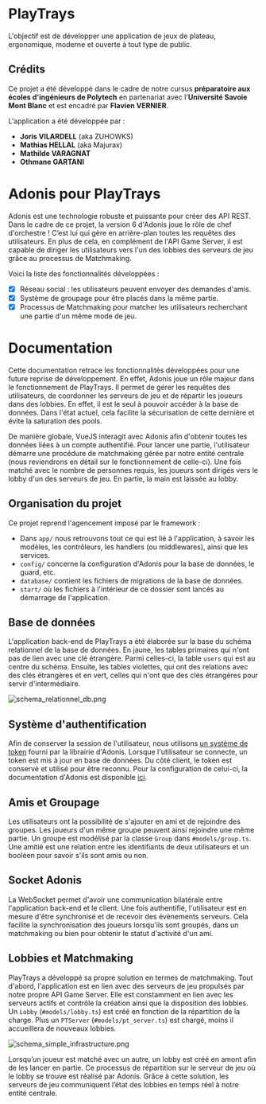 # PlayTrays

L'objectif est de développer une application de jeux de plateau, ergonomique, moderne et ouverte à tout type de public.

## Crédits

Ce projet a été développé dans le cadre de notre cursus **préparatoire aux écoles d'ingénieurs de Polytech** en partenariat avec 
l'**Université Savoie Mont Blanc** et est encadré par **Flavien VERNIER**.

L'application a été développée par :
- **Joris VILARDELL** (aka ZUHOWKS)
- **Mathias HELLAL** (aka Majurax)
- **Mathilde VARAGNAT**
- **Othmane GARTANI**

# Adonis pour PlayTrays

Adonis est une technologie robuste et puissante pour créer des API REST. Dans le cadre de ce projet, la version 6 d'Adonis joue le rôle de chef d'orchestre ! 
C’est lui qui gère en arrière-plan toutes les requêtes des utilisateurs. En plus de cela, en complément de l'API Game Server, il est capable de 
diriger les utilisateurs vers l'un des lobbies des serveurs de jeu grâce au processus de Matchmaking.

Voici la liste des fonctionnalités développées :
- [x] Réseau social : les utilisateurs peuvent envoyer des demandes d'amis.
- [x] Système de groupage pour être placés dans la même partie.
- [x] Processus de Matchmaking pour matcher les utilisateurs recherchant une partie d'un même mode de jeu.

# Documentation

Cette documentation retrace les fonctionnalités développées pour une future reprise de développement. En effet, Adonis joue un rôle majeur dans le 
fonctionnement de PlayTrays. Il permet de gérer les requêtes des utilisateurs, de coordonner les serveurs de jeu et de répartir les joueurs dans 
des lobbies. En effet, il est le seul à pouvoir accéder à la base de données. Dans l'état actuel, cela facilite la sécurisation de cette dernière 
et évite la saturation des pools.

De manière globale, VueJS interagit avec Adonis afin d'obtenir toutes les données liées à un compte authentifié. Pour lancer une partie, l'utilisateur 
démarre une procédure de matchmaking gérée par notre entité centrale (nous reviendrons en détail sur le fonctionnement de celle-ci). Une fois matché 
avec le nombre de personnes requis, les joueurs sont dirigés vers le lobby d'un des serveurs de jeu. En partie, la main est laissée au lobby.

## Organisation du projet

Ce projet reprend l'agencement imposé par le framework :
- Dans `app/` nous retrouvons tout ce qui est lié à l'application, à savoir les modèles, les contrôleurs, les handlers (ou middlewares), ainsi que les services.
- `config/` concerne la configuration d'Adonis pour la base de données, le guard, etc.
- `database/` contient les fichiers de migrations de la base de données.
- `start/` où les fichiers à l'intérieur de ce dossier sont lancés au démarrage de l'application.

## Base de données

L'application back-end de PlayTrays a été élaborée sur la base du schéma relationnel de la base de données. En jaune, les tables primaires qui n'ont pas de 
lien avec une clé étrangère. Parmi celles-ci, la table `users` qui est au centre du schéma. Ensuite, les tables violettes, qui ont des relations avec des 
clés étrangères et en vert, celles qui n'ont que des clés étrangères pour servir d'intermédiaire.

![schema_relationnel_db.png](https://cdn.discordapp.com/attachments/1217073750009184256/1242280181843103744/PlayTrays_Modelisation_DB_1.jpeg?ex=664d4313&is=664bf193&hm=c8b8d88f35b456f9290baa42e60c588a3d5d0b1c313294be89c9bc877b7e0bdf&)

## Système d'authentification

Afin de conserver la session de l'utilisateur, nous utilisons [un système de token](https://docs.adonisjs.com/guides/authentication/access-tokens-guard) fourni 
par la librairie d'Adonis. Lorsque l'utilisateur se connecte, un token est mis à jour en base de données. Du côté client, le token est conservé et utilisé pour 
être reconnu. Pour la configuration de celui-ci, la documentation d'Adonis est disponible [ici](https://docs.adonisjs.com/guides/authentication/access-tokens-guard).

## Amis et Groupage

Les utilisateurs ont la possibilité de s'ajouter en ami et de rejoindre des groupes. Les joueurs d'un même groupe peuvent ainsi rejoindre une même partie. 
Un groupe est modélisé par la classe `Group` dans `#models/group.ts`. Une amitié est une relation entre les identifiants de deux utilisateurs et un booléen 
pour savoir s'ils sont amis ou non.

## Socket Adonis

La WebSocket permet d'avoir une communication bilatérale entre l'application back-end et le client. Une fois authentifié, l'utilisateur est en mesure d'être 
synchronisé et de recevoir des évènements serveurs. Cela facilite la synchronisation des joueurs lorsqu'ils sont groupés, dans un matchmaking ou bien pour obtenir le statut d'activité d'un ami.

## Lobbies et Matchmaking

PlayTrays a développé sa propre solution en termes de matchmaking. Tout d'abord, l'application est en lien avec des serveurs de jeu propulsés par notre propre 
API Game Server. Elle est constamment en lien avec les serveurs actifs et contrôle la création ainsi que la disposition des lobbies. Un `Lobby` (`#models/lobby.ts`) 
est créé en fonction de la répartition de la charge. Plus un `PTServer` (`#models/pt_server.ts`) est chargé, moins il accueillera de nouveaux lobbies.

![schema_simple_infrastructure.png](https://cdn.discordapp.com/attachments/1217073750009184256/1242286803873042463/schema_simplifie_infra.png?ex=664d493e&is=664bf7be&hm=1e1727d67837e2d1df4d8d14cccc41524af96d36fb9db07673f4be7ccdd4b31a&)

Lorsqu’un joueur est matché avec un autre, un lobby est créé en amont afin de les lancer en partie. Ce processus de répartition sur le serveur de jeu où le
lobby se trouve est réalisé par Adonis. Grâce à cette solution, les serveurs de jeu communiquent l’état des lobbies en temps réel à notre entité centrale.
